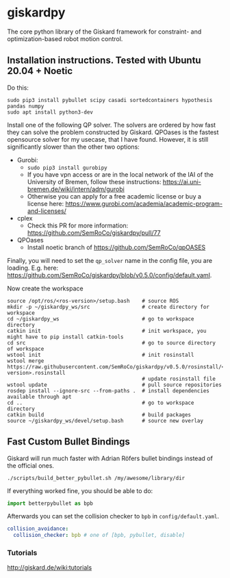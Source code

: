# giskardpy
The core python library of the Giskard framework for constraint- and optimization-based robot motion control.

## Installation instructions. Tested with Ubuntu 20.04 + Noetic

Do this:
```
sudo pip3 install pybullet scipy casadi sortedcontainers hypothesis pandas numpy 
sudo apt install python3-dev 
```
Install one of the following QP solver. The solvers are ordered by how fast they can solve the problem constructed by Giskard. QPOases is the fastest opensource solver for my usecase, that I have found. However, it is still significantly slower than the other two options:
 - Gurobi:
   - ```sudo pip3 install gurobipy```
   - If you have vpn access or are in the local network of the IAI of the University of Bremen, follow these instructions: https://ai.uni-bremen.de/wiki/intern/adm/gurobi
   - Otherwise you can apply for a free academic license or buy a license here: https://www.gurobi.com/academia/academic-program-and-licenses/
 - cplex 
   - Check this PR for more information: https://github.com/SemRoCo/giskardpy/pull/77
 - QPOases 
   - Install noetic branch of https://github.com/SemRoCo/qpOASES

Finally, you will need to set the ```qp_solver``` name in the config file, you are loading. E.g. here: https://github.com/SemRoCo/giskardpy/blob/v0.5.0/config/default.yaml.

Now create the workspace
```
source /opt/ros/<ros-version>/setup.bash    # source ROS
mkdir -p ~/giskardpy_ws/src                 # create directory for workspace
cd ~/giskardpy_ws                           # go to workspace directory
catkin init                                 # init workspace, you might have to pip install catkin-tools
cd src                                      # go to source directory of workspace
wstool init                                 # init rosinstall
wstool merge https://raw.githubusercontent.com/SemRoCo/giskardpy/v0.5.0/rosinstall/<ros-version>.rosinstall
                                            # update rosinstall file
wstool update                               # pull source repositories
rosdep install --ignore-src --from-paths .  # install dependencies available through apt
cd ..                                       # go to workspace directory
catkin build                                # build packages
source ~/giskardpy_ws/devel/setup.bash      # source new overlay
```

## Fast Custom Bullet Bindings
Giskard will run much faster with Adrian Röfers bullet bindings instead of the official ones.
```
./scripts/build_better_pybullet.sh /my/awesome/library/dir

```
If everything worked fine, you should be able to do:
```python
import betterpybullet as bpb
```
Afterwards you can set the collision checker to ```bpb``` in ```config/default.yaml```.
```yaml
collision_avoidance:
  collision_checker: bpb # one of [bpb, pybullet, disable]
```

### Tutorials
http://giskard.de/wiki:tutorials

